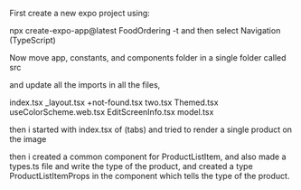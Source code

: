 First create a new expo project using:

npx create-expo-app@latest FoodOrdering -t
and then select Navigation (TypeScript)

Now move app, constants, and components folder in a single folder called src

and update all the imports in all the files,

index.tsx
_layout.tsx
+not-found.tsx
two.tsx
Themed.tsx
useColorScheme.web.tsx
EditScreenInfo.tsx
model.tsx

then i started with index.tsx of (tabs) and tried to render a single product on the image

then i created a common component for ProductListItem, and also made a types.ts file and write the type of the product, and created a type ProductListItemProps in the component which tells the type of the product.